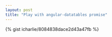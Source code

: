 ```yaml
---
layout: post
title: "Play with angular-datatables promise"
---
```



{% gist icharlie/8084838dace2d43a47fb %}
